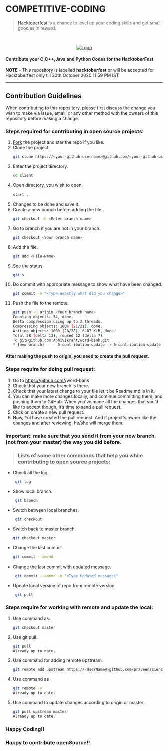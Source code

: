 # COMPETITIVE-CODING

> [Hacktoberfest](https://hacktoberfest.digitalocean.com/) is a chance to level up your coding skills and get small goodies in reward.

<br />
<p align="center">
  <a href="https://hacktoberfest.digitalocean.com/">
    <img src="https://i.ibb.co/4FjRdbH/Logo-Sponsors-Light.png" alt="Logo">
  </a>
</p>

<!-- [![Hacktoberfest 2019 logo](https://i.ibb.co/4FjRdbH/Logo-Sponsors-Light.png)](https://hacktoberfest.digitalocean.com/) -->

<h4>Contribute your C,C++,Java and Python Codes for the HacktoberFest</h4>

**NOTE** - This repository is labelled **hacktoberfest** or will be accepted for Hacktoberfest only till 30th October 2020 11:59 PM IST

<hr>

## Contribution Guidelines

When contributing to this repository, please first discuss the change you wish to make via issue, email, or any other method with the owners of this repository before making a change.

### Steps required for contributing in open source projects:

1. [Fork](https://github.com/praveenscience/Word-Bank) the project and star the repo if you like.
2. Clone the project.
   ```bash
   git clone https://<your-github-username>@github.com/<your-github-username>/word-bank
   ```
3. Enter the project directory.
   ```bash
   cd client
   ```
4. Open directory, you wish to open.
   ```bash
   start .
   ```
5. Changes to be done and save it.
6. Create a new branch before adding the file.
   ```bash
   git checkout -b <Enter branch name>
   ```
7. Go to branch if you are not in your branch.
   ```bash
   git checkout <Your branch name>
   ```
8. Add the file.
   ```bash
   git add <File-Name>
   ```
9. See the status.
   ```bash
   git s
   ```
10. Do commit with appropriate message to show what have been changed.
    ```bash
    git commit -m "<Type exactly what did you change>"
     ```
11. Push the file to the remote.
    ```bash
    git push -u origin <Your branch name>
    Counting objects: 34, done.
    Delta compression using up to 2 threads.
    Compressing objects: 100% (21/21), done.
    Writing objects: 100% (28/28), 6.87 KiB, done.
    Total 28 (delta 13), reused 12 (delta 7)
    To git@github.com:AbhiVikrant/word-bank.git
    * [new branch]      5-contribution-update -> 5-contribution-update
     ```

#### After making the push to origin, you need to create the pull request.

### Steps require for doing pull request:
1. Go to https://github.com/<your GitHub name>/word-bank
2. Check that your new branch is there.
3. Check that your latest change to your file let it be Readme.md is in it.
4. You can make more changes locally, and continue committing them, and pushing them to GitHub. When you’ve made all the changes that you’d like  to accept though, it’s time to send a pull request.
5. Click on create a new pull request.
6. Now, Yoi have created the pull request. And if project's owner like the changes and after reviewing, he/she will merge them.

### ****Important:****  make sure that you send it from your new branch (not from your master) the way you did before.

> ### Lists of some other commands that help you while contributing to open source projects:
- Check all the log.
  ```bash
   git log
   ```
- Show local branch.
  ```bash
   git branch
   ```
- Switch between local branches.
  ```bash
   git checkout
   ```
- Switch back to master branch.
   ```bash
   git checkout master
   ```
- Change the last commit.
   ```bash
   git commit --amend
   ```
- Change the last commit with updated message.
  ```bash
   git commit --amend -m "<Type Updated message>"
   ```
- Update local version of repo from remote version.
  ```bash
   git pull
   ```
### Steps require for working with remote and update the local:
1. Use command as:
   ```bash
   git checkout master
   ```
2. Use git pull.
   ```bash
   git pull
   Already up to date.
   ```
3. Use command for adding remote upstream.
   ```bash
   git remote add upstream https://<UserName@>github.com/praveenscience/word-bank.git
   ```
4. Use command as
   ```bash
   git remote -v
   Already up to date.
   ```
5. Use command to update changes according to origin or master.
   ```bash
   git pull upstream master
   Already up to date.
   ```
### Happy Coding!!
### Happy to contribute openSource!!
